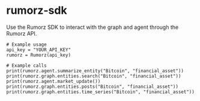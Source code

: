 # rumorz-sdk

Use the Rumorz SDK to interact with the graph and agent through the Rumorz API.

```
# Example usage
api_key = "YOUR_API_KEY"
rumorz = Rumorz(api_key)

# Example calls
print(rumorz.agent.summarize_entity("Bitcoin", "financial_asset"))
print(rumorz.graph.entities.search("Bitcoin", "financial_asset"))
print(rumorz.agent.market_update())
print(rumorz.graph.entities.posts("Bitcoin", "financial_asset"))
print(rumorz.graph.entities.time_series("Bitcoin", "financial_asset"))

```